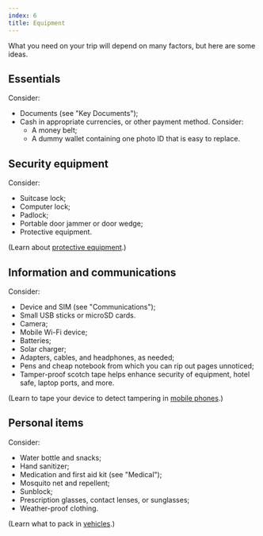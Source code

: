 ```yaml
---
index: 6
title: Equipment
---
```

What you need on your trip will depend on many factors, but here are some ideas. 

## Essentials 

Consider:

*	Documents (see "Key Documents");
*   Cash in appropriate currencies, or other payment method. Consider: 
	* A money belt;
    * A dummy wallet containing one photo ID that is easy to replace. 

## Security equipment

Consider:

*   Suitcase lock;
*   Computer lock;
*	Padlock;
*   Portable door jammer or door wedge;
*	Protective equipment.

(Learn about [protective equipment](umbrella://lesson/protective-equipment).)

## Information and communications

Consider:

*	Device and SIM (see "Communications");
*	Small USB sticks or microSD cards. 
*	Camera;
*   Mobile Wi-Fi device;
*	Batteries;
*   Solar charger;
*	Adapters, cables, and headphones, as needed;
*   Pens and cheap notebook from which you can rip out pages unnoticed;
*   Tamper-proof scotch tape helps enhance security of equipment, hotel safe, laptop ports, and more.

(Learn to tape your device to detect tampering in [mobile phones](umbrella://lesson/mobile-phones/0).)

## Personal items

Consider: 

*	Water bottle and snacks;
*	Hand sanitizer;
*	Medication and first aid kit (see "Medical");
*   Mosquito net and repellent; 
*	Sunblock;
*	Prescription glasses, contact lenses, or sunglasses;
*	Weather-proof clothing. 

(Learn what to pack in [vehicles](umbrella://lesson/vehicles).)